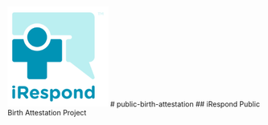 <img src="iRespondLogo.png" width="200px" alt="iRespond"/>
# public-birth-attestation
## iRespond Public Birth Attestation Project

